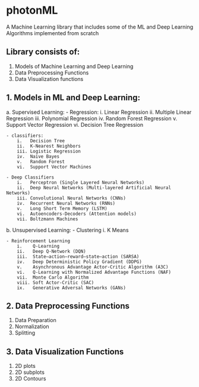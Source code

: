 # photonML
A Machine Learning library that includes some of the ML and Deep Learning Algorithms implemented from scratch

## Library consists of:
1. Models of Machine Learning and Deep Learning
2. Data Preprocessing Functions
3. Data Visualization functions

## 1. Models in ML and Deep Learning:

a. Supervised Learning:
    - Regression:
        i.   Linear Regression
        ii.  Multiple Linear Regression
        iii. Polynomial Regression
        iv.  Random Forest Regression
        v.   Support Vector Regression
        vi.  Decision Tree Regression

    - classifiers:
        i.   Decision Tree 
        ii.  K-Nearest Neighbors
        iii. Logistic Regression
        iv.  Naive Bayes
        v.   Random Forest
        vi.  Support Vector Machines

    - Deep Classifiers
        i.   Perceptron (Single Layered Neural Networks)
        ii.  Deep Neural Networks (Multi-layered Artificial Neural Networks)
        iii. Convolutional Neural Networks (CNNs)
        iv.  Recurrent Neural Networks (RNNs)
        v.   Long Short Term Memory (LSTM)
        vi.  Autoencoders-Decoders (Attention models)
        vii. Boltzmann Machines

b. Unsupervised Learning:
    - Clustering
        i.   K Means
    
    - Reinforcement Learning
        i.    Q-Learning 
        ii.   Deep Q-Network (DQN)
        iii.  State–action–reward–state–action (SARSA)
        iv.   Deep Deterministic Policy Gradient (DDPG)
        v.    Asynchronous Advantage Actor-Critic Algorithm (A3C)
        vi.   Q-Learning with Normalized Advantage Functions (NAF)
        vii.  Monte Carlo Algorithm
        viii. Soft Actor-Critic (SAC)
        ix.   Generative Adversal Networks (GANs)

## 2. Data Preprocessing Functions

1. Data Preparation
2. Normalization
3. Splitting

## 3. Data Visualization Functions

1. 2D plots
2. 2D subplots
3. 2D Contours
